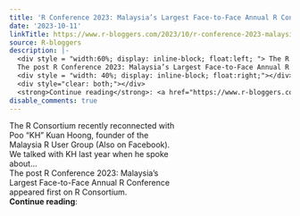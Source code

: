 ```yaml
---
title: 'R Conference 2023: Malaysia’s Largest Face-to-Face Annual R Conference '
date: '2023-10-11'
linkTitle: https://www.r-bloggers.com/2023/10/r-conference-2023-malaysias-largest-face-to-face-annual-r-conference/
source: R-bloggers
description: |-
  <div style = "width:60%; display: inline-block; float:left; "> The R Consortium recently reconnected with Poo “KH” Kuan Hoong, founder of the Malaysia R User Group (Also on Facebook). We talked with KH last year when he spoke about...<br />
  The post R Conference 2023: Malaysia’s Largest Face-to-Face Annual R Conference  appeared first on R Consortium.</div>
  <div style = "width: 40%; display: inline-block; float:right;"></div>
  <div style="clear: both;"></div>
  <strong>Continue reading</strong>: <a href="https://www.r-bloggers.com/2023/10/r-conference-2023-malaysias-largest-face-to-face-annual-r-con ...
disable_comments: true
---
```

<div style = "width:60%; display: inline-block; float:left; "> The R Consortium recently reconnected with Poo “KH” Kuan Hoong, founder of the Malaysia R User Group (Also on Facebook). We talked with KH last year when he spoke about...<br />
The post R Conference 2023: Malaysia’s Largest Face-to-Face Annual R Conference  appeared first on R Consortium.</div>
<div style = "width: 40%; display: inline-block; float:right;"></div>
<div style="clear: both;"></div>
<strong>Continue reading</strong>: <a href="https://www.r-bloggers.com/2023/10/r-conference-2023-malaysias-largest-face-to-face-annual-r-con ...